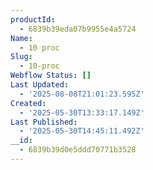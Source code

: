 ```yaml
---
productId:
  - 6839b39eda07b9955e4a5724
Name:
  - 10 proc
Slug:
  - 10-proc
Webflow Status: []
Last Updated:
  - '2025-08-08T21:01:23.595Z'
Created:
  - '2025-05-30T13:33:17.149Z'
Last Published:
  - '2025-05-30T14:45:11.492Z'
__id:
  - 6839b39d0e5ddd70771b3528
---
```


